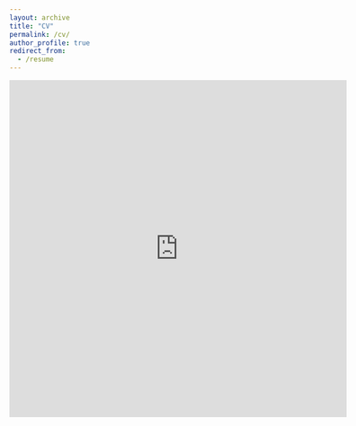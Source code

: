 ```yaml
---
layout: archive
title: "CV"
permalink: /cv/
author_profile: true
redirect_from:
  - /resume
---
```


<embed src="https://jenniferroters.github.io/files/jennifer_roters_CV.pdf" width="600" height="600" type='application/pdf'>
